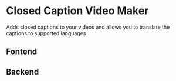 # Closed Caption Video Maker

Adds closed captions to your videos and allows you to translate the captions to supported languages

## Fontend

## Backend
